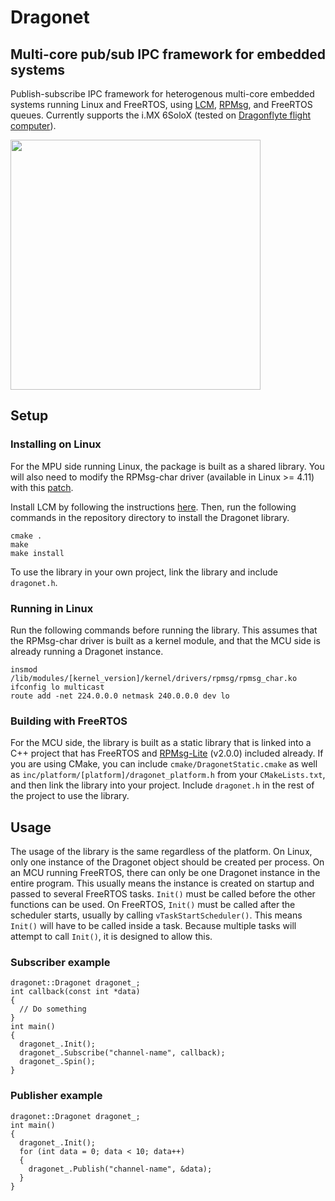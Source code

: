 # Dragonet

## Multi-core pub/sub IPC framework for embedded systems

Publish-subscribe IPC framework for heterogenous multi-core embedded systems running Linux and FreeRTOS, using [LCM](https://github.com/lcm-proj/lcm), [RPMsg](https://github.com/OpenAMP/open-amp/tree/master/lib/rpmsg), and FreeRTOS queues. Currently supports the i.MX 6SoloX (tested on [Dragonflyte flight computer](https://github.com/raphaelchang/dragonflyte-hardware)).

<img width="400" src="https://raphaelchang.com/wp-content/uploads/2018/12/dragonet.png">

## Setup
### Installing on Linux
For the MPU side running Linux, the package is built as a shared library. You will also need to modify the RPMsg-char driver  (available in Linux >= 4.11) with this [patch](https://github.com/OpenAMP/meta-openamp/blob/master/recipes-kernel/linux/openamp-kmeta/cfg/0001-rpmsg-virtio-rpmsg-Add-RPMsg-char-driver-support.patch).

Install LCM by following the instructions [here](https://lcm-proj.github.io/build_instructions.html). Then, run the following commands in the repository directory to install the Dragonet library.
```
cmake .
make
make install
```
To use the library in your own project, link the library and include `dragonet.h`.

### Running in Linux
Run the following commands before running the library. This assumes that the RPMsg-char driver is built as a kernel module, and that the MCU side is already running a Dragonet instance.
```
insmod /lib/modules/[kernel_version]/kernel/drivers/rpmsg/rpmsg_char.ko
ifconfig lo multicast
route add -net 224.0.0.0 netmask 240.0.0.0 dev lo
```

### Building with FreeRTOS
For the MCU side, the library is built as a static library that is linked into a C++ project that has FreeRTOS and [RPMsg-Lite](https://github.com/NXPmicro/rpmsg-lite) (v2.0.0) included already. If you are using CMake, you can include `cmake/DragonetStatic.cmake` as well as `inc/platform/[platform]/dragonet_platform.h` from your `CMakeLists.txt`, and then link the library into your project. Include `dragonet.h` in the rest of the project to use the library.

## Usage
The usage of the library is the same regardless of the platform. On Linux, only one instance of the Dragonet object should be created per process. On an MCU running FreeRTOS, there can only be one Dragonet instance in the entire program. This usually means the instance is created on startup and passed to several FreeRTOS tasks. `Init()` must be called before the other functions can be used. On FreeRTOS, `Init()` must be called after the scheduler starts, usually by calling `vTaskStartScheduler()`. This means `Init()` will have to be called inside a task. Because multiple tasks will attempt to call `Init()`, it is designed to allow this.

### Subscriber example
```
dragonet::Dragonet dragonet_;
int callback(const int *data)
{
  // Do something
}
int main()
{
  dragonet_.Init();
  dragonet_.Subscribe("channel-name", callback);
  dragonet_.Spin();
}
```

### Publisher example
```
dragonet::Dragonet dragonet_;
int main()
{
  dragonet_.Init();
  for (int data = 0; data < 10; data++)
  {
    dragonet_.Publish("channel-name", &data);
  }
}
```
